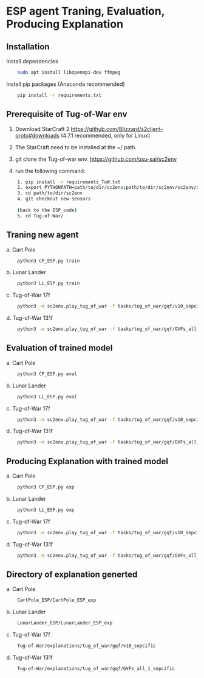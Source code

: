 ESP agent Traning, Evaluation, Producing Explanation
============================

## Installation
Install dependencies
```bash
    sudo apt install libopenmpi-dev ffmpeg
```

Install pip packages (Anaconda recommended)
```bash
    pip install -r requirements.txt
```

## Prerequisite of Tug-of-War env
1. Download StarCraft 2
https://github.com/Blizzard/s2client-proto#downloads (4.7.1 recommended, only for Linux)

2. The StarCraft need to be installed at the ~/ path.

3. git clone the Tug-of-war env.
https://github.com/osu-xai/sc2env

4. run the following command:
```bash
    1. pip install -r requirements_ToW.txt
    2. export PYTHONPATH=path/to/dir/sc2env;path/to/dir/sc2env/sc2env/xai_replay/ui/viz/py_backend/proto;
    3. cd path/to/dir/sc2env
    4. git checkout new-sensors
    
    (back to the ESP_code)
    5. cd Tug-of-War/
```
## Traning new agent

a. Cart Pole
```bash
    python3 CP_ESP.py train
```
b. Lunar Lander

```bash
    python3 LL_ESP.py train
```
c. Tug-of-War 17f

```bash
    python3 -m sc2env.play_tug_of_war -f tasks/tug_of_war/gqf/v10_sepcific_new/ -tk task_gqf_2p_2l_grid
```

d. Tug-of-War 131f

```bash
    python3 -m sc2env.play_tug_of_war -f tasks/tug_of_war/gqf/GVFs_all_1_sepcific_new/ -tk task_gqf_2p_2l_grid
```
## Evaluation of trained model

a. Cart Pole
```bash
    python3 CP_ESP.py eval
```
b. Lunar Lander

```bash
    python3 LL_ESP.py eval
```

c. Tug-of-War 17f

```bash
    python3 -m sc2env.play_tug_of_war -f tasks/tug_of_war/gqf/v10_sepcific_eval/ -tk task_gqf_2p_2l_grid
```

d. Tug-of-War 131f

```bash
    python3 -m sc2env.play_tug_of_war -f tasks/tug_of_war/gqf/GVFs_all_1_sepcific_eval/ -tk task_gqf_2p_2l_grid
```
## Producing Explanation with trained model
a. Cart Pole
```bash
    python3 CP_ESP.py exp
```
b. Lunar Lander

```bash
    python3 LL_ESP.py exp
```

c. Tug-of-War 17f

```bash
    python3 -m sc2env.play_tug_of_war -f tasks/tug_of_war/gqf/v10_sepcific_exp/ -tk task_gqf_2p_2l_grid
```

d. Tug-of-War 131f

```bash
    python3 -m sc2env.play_tug_of_war -f tasks/tug_of_war/gqf/GVFs_all_1_sepcific_exp/ -tk task_gqf_2p_2l_grid
```

## Directory of explanation generted
a. Cart Pole
```bash
    CartPole_ESP/CartPole_ESP_exp
```
b. Lunar Lander

```bash
    LunarLander_ESP/LunarLander_ESP_exp
```

c. Tug-of-War 17f

```bash
    Tug-of-War/explanations/tug_of_war/gqf/v10_sepcific
```

d. Tug-of-War 131f

```bash
    Tug-of-War/explanations/tug_of_war/gqf/GVFs_all_1_sepcific
```
